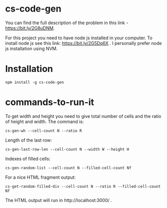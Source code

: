 # cs-code-gen

You can find the full description of the problem in this link - https://bit.ly/2G8uDNM.

For this project you need to have node js installed in your computer. To install node js see this link: https://bit.ly/2G5Dq6X . I personally prefer node js installation using NVM.


# Installation

`npm install -g cs-code-gen`


# commands-to-run-it

To get width and height you need to give total number of cells and the ratio of height and width. The command is:

`cs-gen-wh --cell-count N --ratio R`


Length of the last row:

`cs-gen-last-row-len --cell-count N --width W --height H`


Indexes of filled cells:

`cs-gen-random-list --cell-count N --filled-cell-count Nf`


For  a nice HTML fragment output:

`cs-get-random-filled-div --cell-count N --ratio R --filled-cell-count Nf`


The HTML output will run in http://localhost:3000/ .

